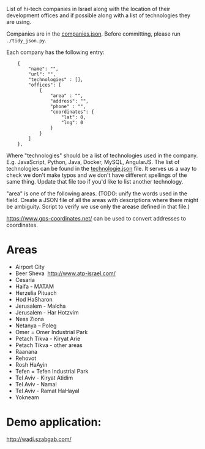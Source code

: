 
List of hi-tech companies in Israel along with the location of their development offices
and if possible along with a list of technologies they are using.

Companies are in the [companies.json](data/companies.json). Before committing, please run `./tidy_json.py`.

Each company has the following entry:


```
    {
        "name": "",
        "url": "",
        "technologies" : [],
        "offices": [
            {
                "area" : "",
                "address": "",
                "phone" : "",
                "coordinates": {
                    "lat": 0,
                    "lng": 0
                }
            }
        ]
    },
```

Where "technologies" should be a list of technologies used in the company. E.g. JavaScript, Python, Java, Docker, MySQL, AngularJS.
The list of technologies can be found in the [technologie.json](data/technologies.json) file. It serves us a way to check we don't
make typos and we don't have different spellings of the same thing.  Update that file too if you'd like to list another technology.

"area" is one of the following areas. (TODO: unify the words used in the field. Create a JSON file of all the areas with descriptions where there might be ambiguity. Script to verify we use only the arease defined in that file.)

https://www.gps-coordinates.net/ can be used to convert addresses to coordinates.

# Areas

* Airport City
* Beer Sheva  http://www.atp-israel.com/
* Cesaria
* Haifa - MATAM
* Herzelia Pituach
* Hod HaSharon
* Jerusalem - Malcha
* Jerusalem - Har Hotzvim
* Ness Ziona
* Netanya – Poleg
* Omer = Omer Industrial Park
* Petach Tikva - Kiryat Arie
* Petach Tikva - other areas
* Raanana
* Rehovot
* Rosh HaAyin
* Tefen = Tefen Industrial Park
* Tel Aviv - Kiryat Atidim
* Tel Aviv - Namal
* Tel Aviv - Ramat HaHayal
* Yokneam

# Demo application:

http://wadi.szabgab.com/

